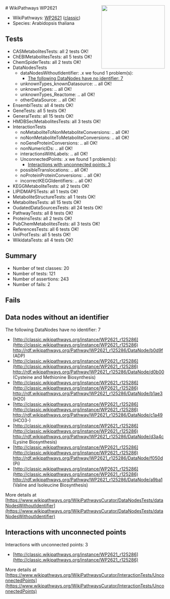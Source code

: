 <img style="float: right; width: 200px" src="https://upload.wikimedia.org/wikipedia/commons/thumb/8/83/Wplogo_with_text_500.png/640px-Wplogo_with_text_500.png" />
# WikiPathways WP2621

* WikiPathways: [WP2621](https://wikipathways.org/pathways/WP2621) ([classic](https://classic.wikipathways.org/instance/WP2621))
* Species: Arabidopsis thaliana
## Tests
* CASMetabolitesTests: all 2 tests OK!
* ChEBIMetabolitesTests: all 5 tests OK!
* ChemSpiderTests: all 2 tests OK!
* DataNodesTests
    * dataNodesWithoutIdentifier: .x we found 1 problem(s):
        * [The following DataNodes have no identifier: 7](#d2d32fa6)
    * unknownTypes_knownDatasource: .. all OK!
    * unknownTypes: .. all OK!
    * unknownTypes_Reactome: .. all OK!
    * otherDataSource: .. all OK!
* EnsemblTests: all 4 tests OK!
* GeneTests: all 5 tests OK!
* GeneralTests: all 15 tests OK!
* HMDBSecMetabolitesTests: all 3 tests OK!
* InteractionTests
    * noMetaboliteToNonMetaboliteConversions: .. all OK!
    * noNonMetaboliteToMetaboliteConversions: .. all OK!
    * noGeneProteinConversions: .. all OK!
    * nonNumericIDs: .. all OK!
    * interactionsWithLabels: .. all OK!
    * UnconnectedPoints: .x we found 1 problem(s):
        * [Interactions with unconnected points: 3](#35a61adb)
    * possibleTranslocations: .. all OK!
    * noProteinProteinConversions: .. all OK!
    * incorrectKEGGIdentifiers: .. all OK!
* KEGGMetaboliteTests: all 2 tests OK!
* LIPIDMAPSTests: all 1 tests OK!
* MetaboliteStructureTests: all 1 tests OK!
* MetabolitesTests: all 15 tests OK!
* OudatedDataSourcesTests: all 24 tests OK!
* PathwayTests: all 8 tests OK!
* ProteinsTests: all 2 tests OK!
* PubChemMetabolitesTests: all 3 tests OK!
* ReferencesTests: all 6 tests OK!
* UniProtTests: all 5 tests OK!
* WikidataTests: all 4 tests OK!


## Summary

* Number of test classes: 20
* Number of tests: 121
* Number of assertions: 243
* Number of fails: 2

## Fails

<a name="d2d32fa6" />

## Data nodes without an identifier

The following DataNodes have no identifier: 7

* [http://classic.wikipathways.org/instance/WP2621_r125286](http://classic.wikipathways.org/instance/WP2621_r125286) http://rdf.wikipathways.org/Pathway/WP2621_r125286/DataNode/b0d9f (ADP)
* [http://classic.wikipathways.org/instance/WP2621_r125286](http://classic.wikipathways.org/instance/WP2621_r125286) http://rdf.wikipathways.org/Pathway/WP2621_r125286/DataNode/d0b00 (Cysteine and Methionine
Biosynthesis)
* [http://classic.wikipathways.org/instance/WP2621_r125286](http://classic.wikipathways.org/instance/WP2621_r125286) http://rdf.wikipathways.org/Pathway/WP2621_r125286/DataNode/b1ae3 (H2O)
* [http://classic.wikipathways.org/instance/WP2621_r125286](http://classic.wikipathways.org/instance/WP2621_r125286) http://rdf.wikipathways.org/Pathway/WP2621_r125286/DataNode/c1a49 (HCO3-)
* [http://classic.wikipathways.org/instance/WP2621_r125286](http://classic.wikipathways.org/instance/WP2621_r125286) http://rdf.wikipathways.org/Pathway/WP2621_r125286/DataNode/d3a4c (Lysine
Biosynthesis)
* [http://classic.wikipathways.org/instance/WP2621_r125286](http://classic.wikipathways.org/instance/WP2621_r125286) http://rdf.wikipathways.org/Pathway/WP2621_r125286/DataNode/f050d (Pi)
* [http://classic.wikipathways.org/instance/WP2621_r125286](http://classic.wikipathways.org/instance/WP2621_r125286) http://rdf.wikipathways.org/Pathway/WP2621_r125286/DataNode/a9ba1 (Valine and Isoleucine
Biosynthesis)


More details at [https://www.wikipathways.org/WikiPathwaysCurator/DataNodesTests/dataNodesWithoutIdentifier](https://www.wikipathways.org/WikiPathwaysCurator/DataNodesTests/dataNodesWithoutIdentifier)

<a name="35a61adb" />

## Interactions with unconnected points

Interactions with unconnected points: 3

* [http://classic.wikipathways.org/instance/WP2621_r125286](http://classic.wikipathways.org/instance/WP2621_r125286)


More details at [https://www.wikipathways.org/WikiPathwaysCurator/InteractionTests/UnconnectedPoints](https://www.wikipathways.org/WikiPathwaysCurator/InteractionTests/UnconnectedPoints)

